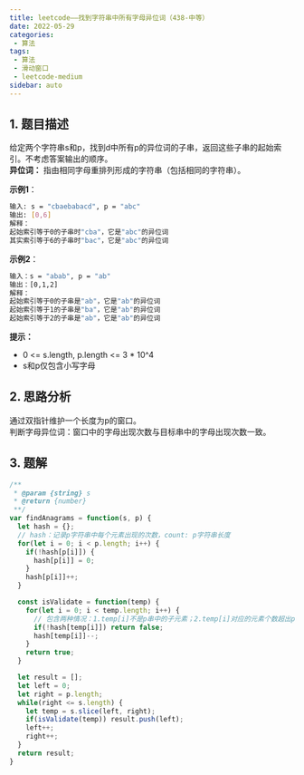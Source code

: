 ```yaml
---
title: leetcode——找到字符串中所有字母异位词（438-中等）
date: 2022-05-29
categories:
 - 算法
tags:
 - 算法
 - 滑动窗口
 - leetcode-medium
sidebar: auto
--- 
```


## 1. 题目描述
给定两个字符串s和p，找到d中所有p的异位词的子串，返回这些子串的起始索引。不考虑答案输出的顺序。  
**异位词：** 指由相同字母重排列形成的字符串（包括相同的字符串）。

**示例1**：    
```bash
输入: s = "cbaebabacd", p = "abc"
输出: [0,6]
解释：
起始索引等于0的子串时"cba"，它是"abc"的异位词
其实索引等于6的子串时"bac"，它是"abc"的异位词
```  

**示例2**：  
```bash
输入：s = "abab", p = "ab"
输出：[0,1,2]
解释：
起始索引等于0的子串是"ab"，它是"ab"的异位词
起始索引等于1的子串是"ba"，它是"ab"的异位词
起始索引等于2的子串是"ab"，它是"ab"的异位词
```

**提示：**   
- 0 <= s.length, p.length <= 3 * 10^4  
- s和p仅包含小写字母

## 2. 思路分析
通过双指针维护一个长度为p的窗口。  
判断字母异位词：窗口中的字母出现次数与目标串中的字母出现次数一致。

## 3. 题解
```js
/**
 * @param {string} s
 * @return {number}
 **/
var findAnagrams = function(s, p) {
  let hash = {};
  // hash：记录p字符串中每个元素出现的次数，count: p字符串长度
  for(let i = 0; i < p.length; i++) {
    if(!hash[p[i]]) {
      hash[p[i]] = 0;
    }
    hash[p[i]]++;
  }

  const isValidate = function(temp) {
    for(let i = 0; i < temp.length; i++) {
      // 包含两种情况：1.temp[i]不是p串中的子元素；2.temp[i]对应的元素个数超出p串中同值的元素个数
      if(!hash[temp[i]]) return false;
      hash[temp[i]]--;
    }
    return true;
  }

  let result = [];
  let left = 0;
  let right = p.length;
  while(right <= s.length) {
    let temp = s.slice(left, right);
    if(isValidate(temp)) result.push(left);
    left++;
    right++;
  }
  return result;
}
```